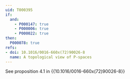 ```yaml
---
uid: T000395
if:
  and:
    - P000147: true
    - P000006: true
    - P000022: true
then:
  P000078: true
refs:
- doi: 10.1016/0016-660x(72)90026-8
  name: A topological view of P-spaces
---
```


See proposition 4.1 in {{10.1016/0016-660x(72)90026-8}}

